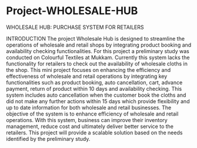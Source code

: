 # Project-WHOLESALE-HUB
WHOLESALE HUB: PURCHASE SYSTEM FOR RETAILERS

INTRODUCTION
The project Wholesale Hub is designed to streamline the operations of wholesale and retail shops by integrating product booking and availability checking functionalities. For this project a preliminary study was conducted on Colourful Textiles at Mukkam. Currently this system lacks the functionality for retailers to check out the availability of wholesale cloths in the shop. This mini project focuses on enhancing the efficiency and effectiveness of wholesale and retail operations by integrating key functionalities such as product booking, auto cancellation, cart, advance payment, return of product within 10 days and availability checking. This system includes auto cancellation when the customer book the cloths and did not make any further actions within 15 days which provide flexibility and up to date information for both wholesale and retail businesses. The objective of the system is to enhance efficiency of wholesale and retail operations. With this system, business can improve their inventory management, reduce cost and ultimately deliver better service to the retailers. This project will provide a scalable solution based on the needs identified by the preliminary study. 


